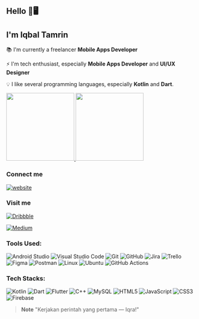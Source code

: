 
## Hello  👋🖥️

## I'm **Iqbal Tamrin**
:books: I'm currently a freelancer **Mobile Apps Developer**

:zap: I'm tech enthusiast, especially **Mobile Apps Developer** and **UI/UX Designer**

:bulb:  I like several programming languages, especially **Kotlin** and **Dart**.

<p align="left">
<a href="https://github.com/iqbal200">
  <img height="180em" src="https://github-readme-stats-eight-theta.vercel.app/api?username=iqbal200&show_icons=true&theme=algolia&include_all_commits=true&count_private=true"/>
  <img height="180em" src="https://github-readme-stats-eight-theta.vercel.app/api/top-langs/?username=iqbal200&layout=compact&langs_count=8&theme=algolia"/>
</a>
</p>

### Connect me

[![website](https://img.shields.io/badge/LinkedIn-0077B5?style=for-the-badge&logo=linkedin&logoColor=white)](https://www.linkedin.com/in/iqbal-tamrin/)

### Visit me
[![Dribbble](https://img.shields.io/badge/Dribbble-EA4C89?style=for-the-badge&logo=dribbble&logoColor=white)](https://dribbble.com/this_is_iqbal)

[![Medium](https://img.shields.io/badge/Medium-12100E?style=for-the-badge&logo=medium&logoColor=white)](https://medium.com/@iqba-l)


### Tools Used:
![Android Studio](https://img.shields.io/badge/Android%20Studio-3DDC84.svg?style=for-the-badge&logo=android-studio&logoColor=white)
![Visual Studio Code](https://img.shields.io/badge/Visual%20Studio%20Code-0078d7.svg?style=for-the-badge&logo=visual-studio-code&logoColor=white)
![Git](https://img.shields.io/badge/git-%23F05033.svg?style=for-the-badge&logo=git&logoColor=white)
![GitHub](https://img.shields.io/badge/github-%23121011.svg?style=for-the-badge&logo=github&logoColor=white)
![Jira](https://img.shields.io/badge/jira-%230A0FFF.svg?style=for-the-badge&logo=jira&logoColor=white)
![Trello](https://img.shields.io/badge/Trello-%23026AA7.svg?style=for-the-badge&logo=Trello&logoColor=white)
![Figma](https://img.shields.io/badge/figma-%23F24E1E.svg?style=for-the-badge&logo=figma&logoColor=white)
![Postman](https://img.shields.io/badge/Postman-FF6C37?style=for-the-badge&logo=postman&logoColor=white)
![Linux](https://img.shields.io/badge/Linux-FCC624?style=for-the-badge&logo=linux&logoColor=black)
![Ubuntu](https://img.shields.io/badge/Ubuntu-E95420?style=for-the-badge&logo=ubuntu&logoColor=white)
![GitHub Actions](https://img.shields.io/badge/github%20actions-%232671E5.svg?style=for-the-badge&logo=githubactions&logoColor=white)

### Tech Stacks: 
![Kotlin](https://img.shields.io/badge/kotlin-%230095D5.svg?style=for-the-badge&logo=kotlin&logoColor=white)
![Dart](https://img.shields.io/badge/dart-%230175C2.svg?style=for-the-badge&logo=dart&logoColor=white)
![Flutter](https://img.shields.io/badge/Flutter-%2302569B.svg?style=for-the-badge&logo=Flutter&logoColor=white)
![C++](https://img.shields.io/badge/c++-%2300599C.svg?style=for-the-badge&logo=c%2B%2B&logoColor=white)
![MySQL](https://img.shields.io/badge/mysql-%2300f.svg?style=for-the-badge&logo=mysql&logoColor=white)
![HTML5](https://img.shields.io/badge/html5-%23E34F26.svg?style=for-the-badge&logo=html5&logoColor=white)
![JavaScript](https://img.shields.io/badge/javascript-%23323330.svg?style=for-the-badge&logo=javascript&logoColor=%23F7DF1E)
![CSS3](https://img.shields.io/badge/css3-%231572B6.svg?style=for-the-badge&logo=css3&logoColor=white)
![Firebase](https://img.shields.io/badge/Firebase-039BE5?style=for-the-badge&logo=Firebase&logoColor=white)

> **Note**
>"Kerjakan perintah yang pertama — Iqra!"
